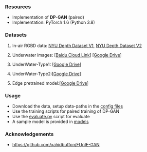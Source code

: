 
### Resources
- Implementation of **DP-GAN** (paired) 
- Implementation: PyTorch 1.6 (Python 3.8)
### Datasets 
1. In-air RGBD data: [NYU Depth Dataset V1](https://cs.nyu.edu/~silberman/datasets/nyu_depth_v1.html), [NYU Depth Dataset V2](https://cs.nyu.edu/~silberman/datasets/nyu_depth_v2.html)

2. Underwater images: [[Baidu Cloud Link](https://pan.baidu.com/s/1lC5YIkEtGmtl-m1V7TQNkw)] [[Google Drive](https://drive.google.com/open?id=1S2T5gZbdNe9KvVqGf-Neul3clRrpymPo)]

3. UnderWater-Type1: [[Google Drive](https://drive.google.com/file/d/1xa6B5200UKC63OBp7EMSCeK5o8b1sKJr/view?usp=sharing)]

4. UnderWater-Type2:[[Google Drive](https://drive.google.com/file/d/1lmrR5avRMPll0Bq3dreeRfLGMcQ5u2N-/view?usp=sharing)]

5. Edge pretrained model:[[Google Drive](https://drive.google.com/file/d/161MW2bGRoHY8Le9IDQQVol3FE3xin1L3/view?usp=sharing)]
### Usage
- Download the data, setup data-paths in the [config files](configs)
- Use the training scripts for paired training of DP-GAN
- Use the [evaluate.py](evaluate.py) script for evaluate
- A sample model is provided in [models](models)  

### Acknowledgements
- https://github.com/xahidbuffon/FUnIE-GAN
